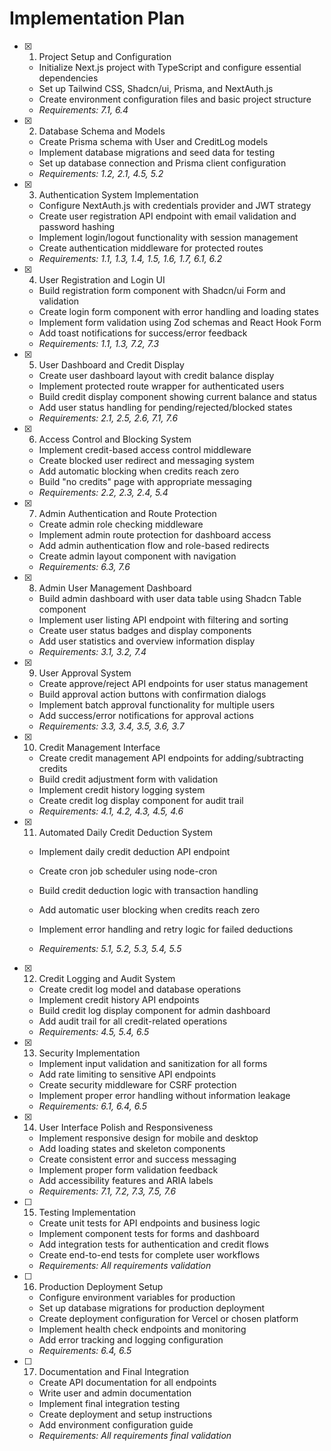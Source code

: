 # Implementation Plan

- [x] 1. Project Setup and Configuration
  - Initialize Next.js project with TypeScript and configure essential dependencies
  - Set up Tailwind CSS, Shadcn/ui, Prisma, and NextAuth.js
  - Create environment configuration files and basic project structure
  - _Requirements: 7.1, 6.4_

- [x] 2. Database Schema and Models
  - Create Prisma schema with User and CreditLog models
  - Implement database migrations and seed data for testing
  - Set up database connection and Prisma client configuration
  - _Requirements: 1.2, 2.1, 4.5, 5.2_

- [x] 3. Authentication System Implementation
  - Configure NextAuth.js with credentials provider and JWT strategy
  - Create user registration API endpoint with email validation and password hashing
  - Implement login/logout functionality with session management
  - Create authentication middleware for protected routes
  - _Requirements: 1.1, 1.3, 1.4, 1.5, 1.6, 1.7, 6.1, 6.2_

- [x] 4. User Registration and Login UI
  - Build registration form component with Shadcn/ui Form and validation
  - Create login form component with error handling and loading states
  - Implement form validation using Zod schemas and React Hook Form
  - Add toast notifications for success/error feedback
  - _Requirements: 1.1, 1.3, 7.2, 7.3_

- [x] 5. User Dashboard and Credit Display
  - Create user dashboard layout with credit balance display
  - Implement protected route wrapper for authenticated users
  - Build credit display component showing current balance and status
  - Add user status handling for pending/rejected/blocked states
  - _Requirements: 2.1, 2.5, 2.6, 7.1, 7.6_

- [x] 6. Access Control and Blocking System
  - Implement credit-based access control middleware
  - Create blocked user redirect and messaging system
  - Add automatic blocking when credits reach zero
  - Build "no credits" page with appropriate messaging
  - _Requirements: 2.2, 2.3, 2.4, 5.4_

- [x] 7. Admin Authentication and Route Protection
  - Create admin role checking middleware
  - Implement admin route protection for dashboard access
  - Add admin authentication flow and role-based redirects
  - Create admin layout component with navigation
  - _Requirements: 6.3, 7.6_

- [x] 8. Admin User Management Dashboard
  - Build admin dashboard with user data table using Shadcn Table component
  - Implement user listing API endpoint with filtering and sorting
  - Create user status badges and display components
  - Add user statistics and overview information display
  - _Requirements: 3.1, 3.2, 7.4_

- [x] 9. User Approval System
  - Create approve/reject API endpoints for user status management
  - Build approval action buttons with confirmation dialogs
  - Implement batch approval functionality for multiple users
  - Add success/error notifications for approval actions
  - _Requirements: 3.3, 3.4, 3.5, 3.6, 3.7_

- [x] 10. Credit Management Interface
  - Create credit management API endpoints for adding/subtracting credits
  - Build credit adjustment form with validation
  - Implement credit history logging system
  - Create credit log display component for audit trail
  - _Requirements: 4.1, 4.2, 4.3, 4.5, 4.6_

- [x] 11. Automated Daily Credit Deduction System
  - Implement daily credit deduction API endpoint
  - Create cron job scheduler using node-cron
  - Build credit deduction logic with transaction handling
  - Add automatic user blocking when credits reach zero
  - Implement error handling and retry logic for failed deductions
  
  - _Requirements: 5.1, 5.2, 5.3, 5.4, 5.5_

- [x] 12. Credit Logging and Audit System
  - Create credit log model and database operations
  - Implement credit history API endpoints
  - Build credit log display component for admin dashboard
  - Add audit trail for all credit-related operations
  - _Requirements: 4.5, 5.4, 6.5_

- [x] 13. Security Implementation
  - Implement input validation and sanitization for all forms
  - Add rate limiting to sensitive API endpoints
  - Create security middleware for CSRF protection
  - Implement proper error handling without information leakage
  - _Requirements: 6.1, 6.4, 6.5_

- [x] 14. User Interface Polish and Responsiveness
  - Implement responsive design for mobile and desktop
  - Add loading states and skeleton components
  - Create consistent error and success messaging
  - Implement proper form validation feedback
  - Add accessibility features and ARIA labels
  - _Requirements: 7.1, 7.2, 7.3, 7.5, 7.6_

- [ ] 15. Testing Implementation
  - Create unit tests for API endpoints and business logic
  - Implement component tests for forms and dashboard
  - Add integration tests for authentication and credit flows
  - Create end-to-end tests for complete user workflows
  - _Requirements: All requirements validation_

- [ ] 16. Production Deployment Setup
  - Configure environment variables for production
  - Set up database migrations for production deployment
  - Create deployment configuration for Vercel or chosen platform
  - Implement health check endpoints and monitoring
  - Add error tracking and logging configuration
  - _Requirements: 6.4, 6.5_

- [ ] 17. Documentation and Final Integration
  - Create API documentation for all endpoints
  - Write user and admin documentation
  - Implement final integration testing
  - Create deployment and setup instructions
  - Add environment configuration guide
  - _Requirements: All requirements final validation_